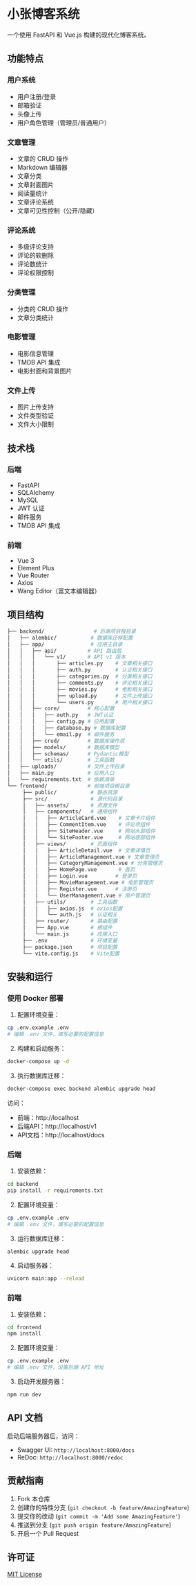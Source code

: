 # 小张博客系统

一个使用 FastAPI 和 Vue.js 构建的现代化博客系统。

## 功能特点

### 用户系统
- 用户注册/登录
- 邮箱验证
- 头像上传
- 用户角色管理（管理员/普通用户）

### 文章管理
- 文章的 CRUD 操作
- Markdown 编辑器
- 文章分类
- 文章封面图片
- 阅读量统计
- 文章评论系统
- 文章可见性控制（公开/隐藏）

### 评论系统
- 多级评论支持
- 评论的软删除
- 评论数统计
- 评论权限控制

### 分类管理
- 分类的 CRUD 操作
- 文章分类统计

### 电影管理
- 电影信息管理
- TMDB API 集成
- 电影封面和背景图片

### 文件上传
- 图片上传支持
- 文件类型验证
- 文件大小限制

## 技术栈

### 后端
- FastAPI
- SQLAlchemy
- MySQL
- JWT 认证
- 邮件服务
- TMDB API 集成

### 前端
- Vue 3
- Element Plus
- Vue Router
- Axios
- Wang Editor（富文本编辑器）

## 项目结构
```bash
├── backend/                # 后端项目根目录
│   ├── alembic/           # 数据库迁移配置
│   ├── app/               # 应用主目录
│   │   ├── api/          # API 路由层
│   │   │   └── v1/       # API v1 版本
│   │   │       ├── articles.py    # 文章相关接口
│   │   │       ├── auth.py        # 认证相关接口
│   │   │       ├── categories.py  # 分类相关接口
│   │   │       ├── comments.py    # 评论相关接口
│   │   │       ├── movies.py      # 电影相关接口
│   │   │       ├── upload.py      # 文件上传接口
│   │   │       └── users.py       # 用户相关接口
│   │   ├── core/         # 核心配置
│   │   │   ├── auth.py   # JWT认证
│   │   │   ├── config.py # 应用配置
│   │   │   ├── database.py # 数据库配置
│   │   │   └── email.py  # 邮件服务
│   │   ├── crud/         # 数据库操作层
│   │   ├── models/       # 数据库模型
│   │   ├── schemas/      # Pydantic模型
│   │   └── utils/        # 工具函数
│   ├── uploads/          # 文件上传目录
│   ├── main.py           # 应用入口
│   └── requirements.txt  # 依赖清单
└── frontend/             # 前端项目根目录
     ├── public/           # 静态资源
     ├── src/              # 源代码目录
     │   ├── assets/       # 资源文件
     │   ├── components/   # 通用组件
     │   │   ├── ArticleCard.vue    # 文章卡片组件
     │   │   ├── CommentItem.vue    # 评论项组件
     │   │   ├── SiteHeader.vue     # 网站头部组件
     │   │   └── SiteFooter.vue     # 网站底部组件
     │   ├── views/        # 页面组件
     │   │   ├── ArticleDetail.vue  # 文章详情页
     │   │   ├── ArticleManagement.vue # 文章管理页
     │   │   ├── CategoryManagement.vue # 分类管理页
     │   │   ├── HomePage.vue       # 首页
     │   │   ├── Login.vue         # 登录页
     │   │   ├── MovieManagement.vue # 电影管理页
     │   │   ├── Register.vue      # 注册页
     │   │   └── UserManagement.vue # 用户管理页
     │   ├── utils/        # 工具函数
     │   │   ├── axios.js  # axios配置
     │   │   └── auth.js   # 认证相关
     │   ├── router/       # 路由配置
     │   ├── App.vue       # 根组件
     │   └── main.js       # 应用入口
     ├── .env              # 环境变量
     ├── package.json      # 项目配置
     └── vite.config.js    # Vite配置
```

## 安装和运行

### 使用 Docker 部署

1. 配置环境变量：
```bash
cp .env.example .env
# 编辑 .env 文件，填写必要的配置信息
```

2. 构建和启动服务：
```bash
docker-compose up -d
```

3. 执行数据库迁移：
```bash
docker-compose exec backend alembic upgrade head
```

访问：
- 前端：http://localhost
- 后端API：http://localhost/v1
- API文档：http://localhost/docs

### 后端

1. 安装依赖：

```bash
cd backend
pip install -r requirements.txt
```

2. 配置环境变量：
```bash
cp .env.example .env
# 编辑 .env 文件，填写必要的配置信息
```

3. 运行数据库迁移：
```bash
alembic upgrade head
```

4. 启动服务器：
```bash
uvicorn main:app --reload
```

### 前端

1. 安装依赖：
```bash
cd frontend
npm install
```

2. 配置环境变量：
```bash
cp .env.example .env
# 编辑 .env 文件，设置后端 API 地址
```

3. 启动开发服务器：
```bash
npm run dev
```

## API 文档

启动后端服务器后，访问：
- Swagger UI: `http://localhost:8000/docs`
- ReDoc: `http://localhost:8000/redoc`

## 贡献指南

1. Fork 本仓库
2. 创建你的特性分支 (`git checkout -b feature/AmazingFeature`)
3. 提交你的改动 (`git commit -m 'Add some AmazingFeature'`)
4. 推送到分支 (`git push origin feature/AmazingFeature`)
5. 开启一个 Pull Request

## 许可证

[MIT License](LICENSE)

